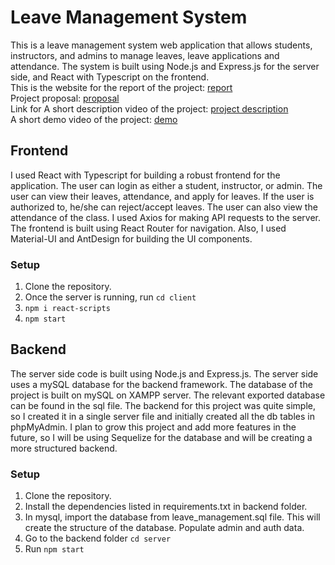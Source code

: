 # Leave Management System

This is a leave management system web application that allows students, instructors, and admins to manage leaves, leave applications and attendance. The system is built using Node.js and Express.js for the server side, and React with Typescript on the frontend.<br/>
This is the website for the report of the project: [report](https://lm-report.my.canva.site/)<br/>
Project proposal: [proposal](https://heet434.github.io/dbms_project/)<br/>
Link for A short description video of the project: [project description](https://iitgoffice-my.sharepoint.com/:v:/g/personal/p_niraj_iitg_ac_in/EShn4ozUFsxLkrNSUk-iP28BYZtHApAzStcgDXOY4a7Nhw?e=s8lYb0&nav=eyJyZWZlcnJhbEluZm8iOnsicmVmZXJyYWxBcHAiOiJTdHJlYW1XZWJBcHAiLCJyZWZlcnJhbFZpZXciOiJTaGFyZURpYWxvZy1MaW5rIiwicmVmZXJyYWxBcHBQbGF0Zm9ybSI6IldlYiIsInJlZmVycmFsTW9kZSI6InZpZXcifX0%3D)<br/>
A short demo video of the project: [demo](https://iitgoffice-my.sharepoint.com/:v:/g/personal/p_niraj_iitg_ac_in/Ec6g084ckV1Mvqn-0CFB05QBSEKQaZ1zWRDmDCbom1rZyQ?e=nGVHSp&nav=eyJyZWZlcnJhbEluZm8iOnsicmVmZXJyYWxBcHAiOiJTdHJlYW1XZWJBcHAiLCJyZWZlcnJhbFZpZXciOiJTaGFyZURpYWxvZy1MaW5rIiwicmVmZXJyYWxBcHBQbGF0Zm9ybSI6IldlYiIsInJlZmVycmFsTW9kZSI6InZpZXcifX0%3D)<br/>

## Frontend

I used React with Typescript for building a robust frontend for the application. The user can login as either a student, instructor, or admin. The user can view their leaves, attendance, and apply for leaves. If the user is authorized to, he/she can reject/accept leaves. The user can also view the attendance of the class. I used Axios for making API requests to the server. The frontend is built using React Router for navigation. Also, I used Material-UI and AntDesign for building the UI components.
### Setup
1. Clone the repository.<br/>
2. Once the server is running, run ```cd client``` <br/>
3. ```npm i react-scripts``` <br/>
4. ```npm start``` <br/>

## Backend

The server side code is built using Node.js and Express.js. The server side uses a mySQL database for the backend framework. The database of the project is built on mySQL on XAMPP server. The relevant exported database can be found in the sql file. The backend for this project was quite simple, so I created it in a single server file and initially created all the db tables in phpMyAdmin. I plan to grow this project and add more features in the future, so I will be using Sequelize for the database and will be creating a more structured backend.
### Setup
1. Clone the repository.<br/>
2. Install the dependencies listed in requirements.txt in backend folder.<br/>
3. In mysql, import the database from leave_management.sql file. This will create the structure of the database. Populate admin and auth data.<br/>
4. Go to the backend folder ```cd server```<br/>
5. Run ```npm start```<br/>
